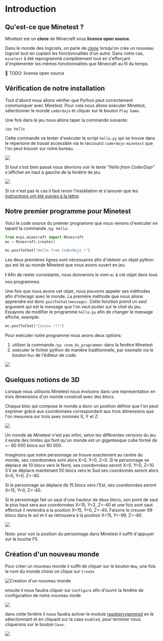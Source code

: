 # Introduction

## Qu'est-ce que Minetest ?

Minetest est un **clone** de Minecraft sous **licence open source**.

Dans le monde des logiciels, on parle de
*[clone](https://fr.wikipedia.org/wiki/Clone_%28informatique%29)*
lorsqu'on crée un nouveau logiciel tout en copiant les fonctionnalités d'un
autre. Dans notre cas, `minetest` à été reprogrammé complètement tout en
s'efforçant d'implémenter les mêmes fonctionnalités que Minecraft au fil
du temps.

:bell: TODO: license open source


## Vérification de notre installation

Tout d'abord nous allons vérifier que Python peut correctement communiquer
avec Minetest. Pour cela nous allons exécuter Minetest, sélectionner le
monde `coderdojo` et cliquer sur le bouton `Play Game`.

Une fois dans le jeu nous allons taper la commande suivante:

    /py hello

Cette commande va tenter d'exécuter le script `hello.py` qui se trouve dans
le répertoire de travail accessible via le raccourci `coderdojo-minetest`
que l'on peut trouver sur notre bureau.

![](https://i.imgur.com/BXrJUUR.png)

Si tout s'est bien passé nous devrions voir le texte *"Hello from CoderDojo"*
s'afficher en haut à gauche de la fenêtre de jeu.

![](https://i.imgur.com/0LTTqH5.png)

Si ce n'est pas le cas il faut revoir l'installation et s'assurer que les
[instructions ont été suivies à la lettre](https://github.com/amigrave/coderdojo-minetest#installation).


## Notre premier programme pour Minetest

Voici le code source du premier programme que nous venons d'exécuter en
tapant la commande `/py hello`:

```python
from mcpi.minecraft import Minecraft
mc = Minecraft.create()

mc.postToChat("Hello from CoderDojo !")
```

Les deux premières lignes sont nécessaires afin d'obtenir un objet python
qui est lié au monde Minetest que nous avons ouvert en jeu.

:exclamation: Afin de rester consistants, nous donnerons le nom `mc` à cet
objet dans tous nos programmes.

Une fois que nous avons cet objet, nous pouvons appeler ses méthodes afin
d'interagir avec le monde. La première méthode que nous allons apprendre est
donc `postToChat(message)`. Cette fonction prend un seul argument qui est le
message que l'on veut poster sur le *chat* du jeu. Essayons de modifier le
programme `hello.py` afin de changer le message affiché, exemple:

```python
mc.postToChat("Coucou !!!")
```

Pour exécuter notre programme nous avons deux options:

1. utiliser la commande `/py <nom_du_programme>` dans la fenêtre Minetest
2. exécuter le fichier python de manière traditionnelle, par exemple via
   le bouton `Run` de l'éditeur de code:

![](https://i.imgur.com/fqaZJQX.png)

## Quelques notions de 3D

Lorsque nous utilisons Minetest nous évoluons dans une représentation en
trois dimensions d'un monde construit avec des blocs.

Chaque bloc qui compose le monde a donc un position définie que l'on peut
exprimer grâce aux coordonnées correspondant aux trois dimensions que l'on
mesurera sur trois axes nommés X, Y et Z:

![](https://i.imgur.com/UJ9VOC2.png)

Un monde de Minetest n'est pas infini, selon les différentes versions du jeu
il existe des limites qui font qu'un monde est un gigantesque cube formé
de +- 60 000 blocs sur 60 000.

Imaginons que notre personnage se trouve exactement au centre du monde, ses
coordonnées sont alors X=0, Y=0, Z=0. Si le personnage se déplace de 10 blocs
vers le Nord, ses coordonnées seront X=0, Y=0, Z=10. S'il se déplace
maintenant 50 blocs vers le Sud ses coordonnés seront alors X=0, Y=0, Z=-40.

Si le personnage se déplace de 15 blocs vers l'Est, ses coordonnées seront
X=15, Y=0, Z=-40.

Si le personnage fait un saut d'une hauteur de deux blocs, son point de saut
le plus haut sera aux coordonnées X=15, Y=2, Z=-40 et une fois sont saut
effectué il reviendra a la position X=15, Y=0, Z=-40. Faisons le creuser 99
blocs dans le sol et il se retrouvera à la position X=15, Y=-99, Z=-40.

![](https://i.imgur.com/H4xJycr.png)

Note: pour voir la position du personnage dans Minetest il suffit d'appuyer sur
la touche <key>F5</key>.


## Création d'un nouveau monde

Pour créer un nouveau monde il suffit de cliquer sur le bouton ``New``, une
fois le nom du monde choisi on clique sur ``Create``

![Creation d'un nouveau monde](https://i.imgur.com/HIYGR2i.png)


ensuite il nous faudra cliquer sur `Configure` afin d'ouvrir la fenêtre de
configuration de notre nouveau mode

![](https://i.imgur.com/ZOgUM79.png)

dans cette fenêtre il nous faudra activer le module
[raspberryjammod](https://github.com/arpruss/raspberryjammod-minetest) en le
sélectionnant et en cliquant sur la case `enabled`, pour terminer nous
cliquerons sur le bouton `Save`.

![](https://i.imgur.com/wEQVweK.png)
